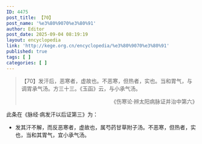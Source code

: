 ```yaml
---
ID: 4475
post_title: 【70】
post_name: '%e3%80%9070%e3%80%91'
author: Editor
post_date: 2025-09-04 08:19:19
layout: encyclopedia
link: 'http://kege.org.cn/encyclopedia/%e3%80%9070%e3%80%91'
published: true
tags: [ ]
categories: [ ]
---
```

<blockquote>【70】发汗后，恶寒者，虚故也。不恶寒，但热者，实也。当和胃气，与调胃承气汤。方三十三。《玉函》云，与小承气汤。
<p style="text-align: right;">《伤寒论·辨太阳病脉证并治中第六》</p>
</blockquote>
此条在《脉经·病发汗以后证第三》为：
<ul>
 	<li>发其汗不解，而反恶寒者，虚故也，属芍药甘草附子汤。不恶寒，但热者，实也，当和其胃气，宜小承气汤。</li>
</ul>